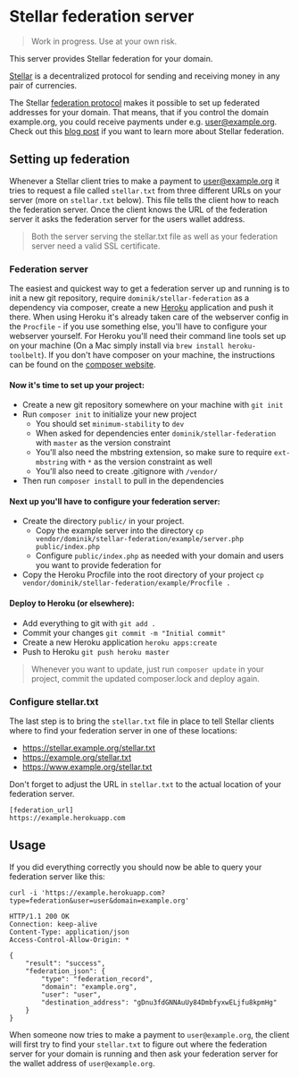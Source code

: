 # Stellar federation server

> Work in progress. Use at your own risk.

This server provides Stellar federation for your domain.

[Stellar](https://stellar.org) is a decentralized protocol for sending and receiving money in any pair of currencies.

The Stellar [federation protocol](https://wiki.stellar.org/Federation) makes it possible to set up federated addresses for your domain. That means, that if you control the domain example.org, you could receive payments under e.g. user@example.org. Check out this [blog post](http://tobschall.de/2014/08/08/federated-stellar-addresses/) if you want to learn more about Stellar federation.

## Setting up federation

Whenever a Stellar client tries to make a payment to user@example.org it tries to request a file called `stellar.txt` from three different URLs on your server (more on `stellar.txt` below). This file tells the client how to reach the federation server. Once the client knows the URL of the federation server it asks the federation server for the users wallet address.

> Both the server serving the stellar.txt file as well as your federation server need a valid SSL certificate.

### Federation server

The easiest and quickest way to get a federation server up and running is to init a new git repository, require `dominik/stellar-federation` as a dependency via composer, create a new [Heroku](http://heroku.com) application and push it there. When using Heroku it's already taken care of the webserver config in the `Procfile` - if you use something else, you'll have to configure your webserver yourself. For Heroku you'll need their command line tools set up on your machine (On a Mac simply install via `brew install heroku-toolbelt`). If you don't have composer on your machine, the instructions can be found on the [composer website](https://getcomposer.org/doc/00-intro.md#globally).

#### Now it's time to set up your project:

* Create a new git repository somewhere on your machine with `git init`
* Run `composer init` to initialize your new project
  * You should set `minimum-stability` to `dev`
  * When asked for dependencies enter `dominik/stellar-federation` with `master` as the version constraint
  * You'll also need the mbstring extension, so make sure to require `ext-mbstring` with `*` as the version constraint as well
  * You'll also need to create .gitignore with `/vendor/`
* Then run `composer install` to pull in the dependencies

#### Next up you'll have to configure your federation server:

* Create the directory `public/` in your project.
  * Copy the example server into the directory `cp vendor/dominik/stellar-federation/example/server.php public/index.php`
  * Configure `public/index.php` as needed with your domain and users you want to provide federation for
* Copy the Heroku Procfile into the root directory of your project `cp vendor/dominik/stellar-federation/example/Procfile .`

#### Deploy to Heroku (or elsewhere):

* Add everything to git with `git add .`
* Commit your changes `git commit -m "Initial commit"`
* Create a new Heroku application `heroku apps:create`
* Push to Heroku `git push heroku master`

> Whenever you want to update, just run `composer update` in your project, commit the updated composer.lock and deploy again.

### Configure stellar.txt

The last step is to bring the `stellar.txt` file in place to tell Stellar clients where to find your federation server in one of these locations:

* https://stellar.example.org/stellar.txt
* https://example.org/stellar.txt
* https://www.example.org/stellar.txt

Don't forget to adjust the URL in `stellar.txt` to the actual location of your federation server.

```
[federation_url]
https://example.herokuapp.com
```

## Usage

If you did everything correctly you should now be able to query your federation server like this:

```
curl -i 'https://example.herokuapp.com?type=federation&user=user&domain=example.org'

HTTP/1.1 200 OK
Connection: keep-alive
Content-Type: application/json
Access-Control-Allow-Origin: *

{
    "result": "success",
    "federation_json": {
        "type": "federation_record",
        "domain": "example.org",
        "user": "user",
        "destination_address": "gDnu3fdGNNAuUy84DmbfyxwELjfu8kpmHg"
    }
}
```

When someone now tries to make a payment to `user@example.org`, the client will first try to find your `stellar.txt` to figure out where the federation server for your domain is running and then ask your federation server for the wallet address of `user@example.org`.
